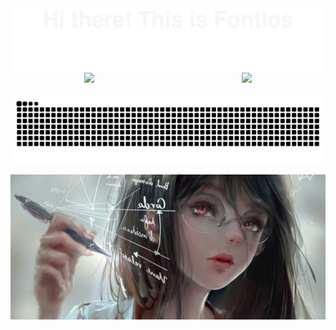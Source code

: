 <a href="https://fontlos.com">
    <img src="./img/header.svg"></img>
</a>

<!-- <a href="https://github.com/fontlos/buaa-api">
    <img src="https://github-readme-stats.vercel.app/api/pin/?username=fontlos&repo=buaa-api"></img>
</a> -->

<div style="margin-bottom: 20px; display: flex; justify-content: space-around">
    <img src="https://github-readme-stats.vercel.app/api?username=fontlos&show_icons=true&include_all_commits=true"></img>
    <img src="https://github-readme-stats.vercel.app/api/top-langs/?username=fontlos&layout=compact"></img>
</div>

<picture>
    <source media="(prefers-color-scheme: dark)" srcset="https://raw.githubusercontent.com/fontlos/fontlos/output/github-contribution-grid-snake-dark.svg">
    <source media="(prefers-color-scheme: light)" srcset="https://raw.githubusercontent.com/fontlos/fontlos/output/github-contribution-grid-snake.svg">
    <img alt="github contribution grid snake animation" src="https://raw.githubusercontent.com/fontlos/fontlos/output/github-contribution-grid-snake.svg">
</picture>

![bg](./img/background.jpg)